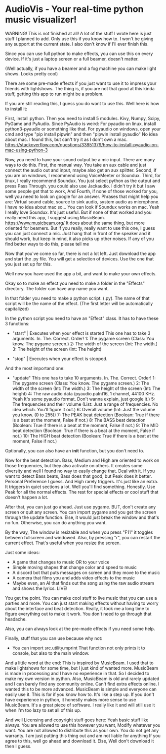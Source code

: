 # AudioVis - Your real-time python music visualizer!
WARNING! This is not finished at all! A lot of the stuff I wrote here is just stuff I planned to add.
Only use this if you know how to. I won't be giving any support at the current state. I also don't know if I'll ever finish this.


Since you can use full python to make effects, you can use this on every device.
If it's just a laptop screen or a full beamer, doesn't matter.

(Well actually, if you have a beamer and a fog machine you can make light shows. Looks pretty cool)

There are some pre-made effects if you just want to use it to impress your friends with lightshows.
The thing is, if you are not that good at this kinda stuff, getting this app to run might be a problem.

If you are still reading this, I guess you do want to use this.
Well here is how to install it:

First, install python.
Then you need to install 5 modules. Kivy, Numpy, Scipy, PyGame and PyAudio.
Since PyAudio is weird:
For pyaudio on linux, install python3-pyaudio or something like that.
For pyaudio on windows, open your cmd and type "pip install pipwin" and then "pipwin install pyaudio"
No idea about mac. I found this, but can't try it as I don't own a mac.
https://stackoverflow.com/questions/33851379/how-to-install-pyaudio-on-mac-using-python-3

Now, you need to have your sound output be a mic input.
There are many ways to do this.
First, the manual way. You take an aux cable and just connect the audio out and input, maybe also get an aux splitter.
Second, if you are on windows, I recommend using VoiceMeeter or Soundux.
Third, for linux, I really recommend Soundux. You just select python as the output and press Pass Through.
you could also use Jackaudio. I didn't try it but I saw some people get that to work,
And Fourth, if none of those worked for you, well you need to look on google for an answer.
Phrases that might help you are: Virtual sound cable, source to sink audio, system audio as microphone.
I have no idea about mac so... You can look if Soundux works on mac. Yeah I really love Soundux. It's just useful.
But if none of that worked and you really need this app, I suggest using MusicBeam. https://www.musicbeam.org/
It does about the same thing, but more oriented for beamers.
But if you really, really want to use this one, I guess you can just connect a mic.
Just hang that in front of the speaker and it should work, but keep in mind, it also picks up other noises.
If any of you find better ways to do this, please tell me

Now that you've come so far, there is not a lot left. Just download the app and start the .py file.
You will get a selection of devices. Use the one that you just set up for this.

Well now you have used the app a bit, and want to make your own effects.

Okay so to make an effect you need to make a folder in the "Effects" directory.
The folder can have any name you want.

In that folder you need to make a python script. (.py).
The name of that script will be the name of the effect.
(The first letter will be automatically capitalized)

In the python script you need to have an "Effect" class.
It has to have these 3 functions:
- "start"     | Executes when your effect is started
This one has to take 3 arguments. In. The. Correct. Order!
1: The pygame screen
   (Class: You know. The pygame screen.)
2: The width of the screen
   (Int: The width.)
3: The height of the screen
   (Int: The height)

- "stop"      | Executes when your effect is stopped.

And the most importand one:
- "update"
This one has to take 10 arguments. In. The. Correct. Order!
1: The pygame screen
   (Class: You know. The pygame screen.)
2: The width of the screen
   (Int: The width.)
3: The height of the screen
   (Int: The height)
4: The raw audio data
   (pyaudio.paInt16, 1 channel, 44100 KHz. Yeah It's some pyaudio format. Don't wanna explain, just google it.)
5: The frequencies and their volume
   (List: Just a range of frequencies. No idea which. You'll figure it out.)
6: Overall volume
   (Int: Just the volume you know. (0 to 255))
7: The PEAK beat detection
   (Boolean: True if there is a beat at the moment, False if not.)
8: The BASS beat detection
   (Boolean: True if there is a beat at the moment, False if not.)
9: The MID beat detection
   (Boolean: True if there is a beat at the moment, False if not.)
10: The HIGH beat detection
   (Boolean: True if there is a beat at the moment, False if not.)

Optionally, you can also have an __init__ function, but you don't need to.

Now for the beat detection. Bass, Medium and High are oriented to work on those frequencies,
but they also activate on others. It creates some diversity and well I found no way to easily change that. Deal with it.
If you want to detect Bass beats, Bass does that good, but Peak does it better. Personal Preference I guess.
And High rarely triggers. It's just like an extra. It triggers in quiet sections a lot. Well you'll find something.
Honestly. Use Peak for all the normal effects. The rest for special effects or cool stuff that doesn't happen a lot.

After that, you can just go ahead. Just use pygame.
BUT, don't create any screen or quit any screen.
You can import pygame and you get the screen through the update function.
Else, it would just break the window and that's no fun.
Otherwise, you can do anything you want.

By the way, The window is resizable and when you press "F11" it toggles between fullscreen and windowed.
Also, by pressing "r", you can restart the current effect. That's useful when you resize the screen.

Just some ideas:
- A game that changes to music OR to your voice
- Simple moving shapes that change color and speed to music
- A discord bot that puts messages on screen and they move to the music
- A camera that films you and adds video effects to the music
- Maybe even, an AI that finds out the song using the raw audio stream and shows the lyrics. LIVE!

You get the point. You can make cool stuff to live music that you can use a parties and more.
You can just start making effects without having to worry about the interface and beat detection.
Really, it took me a long time to figure everything out to make it work. You don't need to go through that headache.

Also, you can always look at the pre-made effects if you need some help.

Finally, stuff that you can use because why not:
- You can import src.utility.mprint
  That function not only prints it to console, but also to the main window.

And a little word at the end:
This is inspired by MusicBeam. I used that to make lightshows for some time, but I just kind of wanted more.
MusicBeam is made in processing and I have no experience in that. So I decided to make my own version in python.
Also, MusicBeam is old and rarely updated and I can barely find any community online. Can't find extra effects online.
I wanted this to be more advanced. MusicBeam is simple and everyone can easily use it. This is for if you know how to.
It's like a step up. If you don't have experience in python, it honestly makes more sense to use MusicBeam.
It's a great piece of software. I really like it and will still use it when I'm too lazy to set all of this up.

And well Licensing and copyright stuff goes here:
Yeah basic stuff like always. You are allowed to use this however you want, Modify whatever you want.
You are not allowed to distribute this as your own.
You do not get any warranty. I am just putting this thing out and am not liable for anything
If you agree to this, well go ahead and download it. Else, Well don't download it then I guess.
